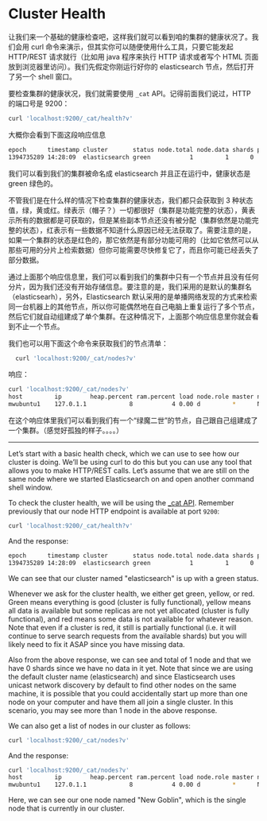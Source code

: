# Cluster Health

让我们来一个基础的健康检查吧，这样我们就可以看到咱的集群的健康状况了。我们会用 curl 命令来演示，但其实你可以随便使用什么工具，只要它能发起 HTTP/REST 请求就行（比如用 java 程序来执行 HTTP 请求或者写个 HTML 页面放到浏览器里访问）。我们先假定你刚运行好你的 elasticsearch 节点，然后打开了另一个 shell 窗口。

要检查集群的健康状况，我们就需要使用 `_cat` API。记得前面我们说过，HTTP 的端口号是 9200：

```bash
curl 'localhost:9200/_cat/health?v'
```

大概你会看到下面这段响应信息

```bash
epoch      timestamp cluster       status node.total node.data shards pri relo init unassign
1394735289 14:28:09  elasticsearch green           1         1      0   0    0    0        0
```

我们可以看到我们的集群被命名成 elasticsearch 并且正在运行中，健康状态是 green 绿色的。

不管我们是在什么样的情况下检查集群的健康状态，我们都只会获取到 3 种状态值，绿，黄或红。绿表示（帽子？）一切都很好（集群是功能完整的状态），黄表示所有的数据都是可获取的，但是某些副本节点还没有被分配（集群依然是功能完整的状态），红表示有一些数据不知道什么原因已经无法获取了。需要注意的是，如果一个集群的状态是红色的，那它依然是有部分功能可用的（比如它依然可以从那些可用的分片上检索数据）但你可能需要尽快修复它了，而且你可能已经丢失了部分数据。

通过上面那个响应信息里，我们可以看到我们的集群中只有一个节点并且没有任何分片，因为我们还没有开始存储信息。要注意的是，我们采用的是默认的集群名（elasticsearh），另外，Elasticsearch 默认采用的是单播网络发现的方式来检索同一台机器上的其他节点，所以你可能偶然地在自己电脑上重复运行了多个节点，然后它们就自动组建成了单个集群。在这种情况下，上面那个响应信息里你就会看到不止一个节点。

我们也可以用下面这个命令来获取我们的节点清单：

```bash
  curl 'localhost:9200/_cat/nodes?v'
```

响应：

```bash
curl 'localhost:9200/_cat/nodes?v'
host         ip        heap.percent ram.percent load node.role master name
mwubuntu1    127.0.1.1            8           4 0.00 d         *      New Goblin
```

在这个响应体里我们可以看到我们有一个“绿魔二世”的节点，自己跟自己组建成了一个集群。（感觉好孤独的样子。。。。）

***

Let’s start with a basic health check, which we can use to see how our cluster is doing. We’ll be using curl to do this but you can use any tool that allows you to make HTTP/REST calls. Let’s assume that we are still on the same node where we started Elasticsearch on and open another command shell window.

To check the cluster health, we will be using the [\_cat API](https://www.elastic.co/guide/en/elasticsearch/reference/current/cat.html). Remember previously that our node HTTP endpoint is available at port `9200`:

```bash
curl 'localhost:9200/_cat/health?v'
```

And the response:

```bash
epoch      timestamp cluster       status node.total node.data shards pri relo init unassign
1394735289 14:28:09  elasticsearch green           1         1      0   0    0    0        0
```

We can see that our cluster named "elasticsearch" is up with a green status.

Whenever we ask for the cluster health, we either get green, yellow, or red. Green means everything is good (cluster is fully functional), yellow means all data is available but some replicas are not yet allocated (cluster is fully functional), and red means some data is not available for whatever reason. Note that even if a cluster is red, it still is partially functional (i.e. it will continue to serve search requests from the available shards) but you will likely need to fix it ASAP since you have missing data.

Also from the above response, we can see and total of 1 node and that we have 0 shards since we have no data in it yet. Note that since we are using the default cluster name (elasticsearch) and since Elasticsearch uses unicast network discovery by default to find other nodes on the same machine, it is possible that you could accidentally start up more than one node on your computer and have them all join a single cluster. In this scenario, you may see more than 1 node in the above response.

We can also get a list of nodes in our cluster as follows:

```bash
curl 'localhost:9200/_cat/nodes?v'
```

And the response:

```bash
curl 'localhost:9200/_cat/nodes?v'
host         ip        heap.percent ram.percent load node.role master name
mwubuntu1    127.0.1.1            8           4 0.00 d         *      New Goblin
```

Here, we can see our one node named "New Goblin", which is the single node that is currently in our cluster.
